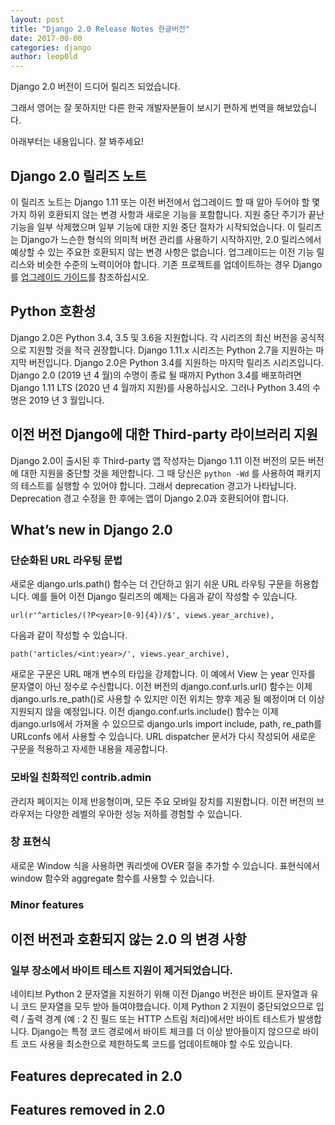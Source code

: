 ```yaml
---
layout: post
title: "Django 2.0 Release Notes 한글버전"
date: 2017-00-00
categories: django
author: leop0ld
---
```


Django 2.0 버전이 드디어 릴리즈 되었습니다.

그래서 영어는 잘 못하지만 다른 한국 개발자분들이 보시기 편하게 번역을 해보았습니다.

아래부터는 내용입니다. 잘 봐주세요!

## Django 2.0 릴리즈 노트

이 릴리즈 노트는 Django 1.11 또는 이전 버전에서 업그레이드 할 때 알아 두어야 할 몇 가지 하위 호환되지 않는 변경 사항과 새로운 기능을 포함합니다.
지원 중단 주기가 끝난 기능을 일부 삭제했으며 일부 기능에 대한 지원 중단 절차가 시작되었습니다.
이 릴리즈는 Django가 느슨한 형식의 의미적 버전 관리를 사용하기 시작하지만, 2.0 릴리스에서 예상할 수 있는 주요한 호환되지 않는 변경 사항은 없습니다.
업그레이드는 이전 기능 릴리스와 비슷한 수준의 노력이어야 합니다. 기존 프로젝트를 업데이트하는 경우 Django를 [업그레이드 가이드](https://docs.djangoproject.com/en/stable/howto/upgrade-version/)를 참조하십시오.

## Python 호환성

Django 2.0은 Python 3.4, 3.5 및 3.6을 지원합니다. 각 시리즈의 최신 버전을 공식적으로 지원할 것을 적극 권장합니다. Django 1.11.x 시리즈는 Python 2.7을 지원하는 마지막 버전입니다. Django 2.0은 Python 3.4를 지원하는 마지막 릴리즈 시리즈입니다. Django 2.0 (2019 년 4 월)의 수명이 종료 될 때까지 Python 3.4를 배포하려면 Django 1.11 LTS (2020 년 4 월까지 지원)를 사용하십시오. 그러나 Python 3.4의 수명은 2019 년 3 월입니다.

## 이전 버전 Django에 대한 Third-party 라이브러리 지원

Django 2.0이 출시된 후 Third-party 앱 작성자는 Django 1.11 이전 버전의 모든 버전에 대한 지원을 중단할 것을 제안합니다. 그 때 당신은 `python -Wd` 를 사용하여 패키지의 테스트를 실행할 수 있어야 합니다. 그래서 deprecation 경고가 나타납니다. Deprecation 경고 수정을 한 후에는 앱이 Django 2.0과 호환되어야 합니다.

## What’s new in Django 2.0

### 단순화된 URL 라우팅 문법

새로운 django.urls.path() 함수는 더 간단하고 읽기 쉬운 URL 라우팅 구문을 허용합니다. 예를 들어 이전 Django 릴리즈의 예제는 다음과 같이 작성할 수 있습니다.
```
url(r'^articles/(?P<year>[0-9]{4})/$', views.year_archive),
```
다음과 같이 작성할 수 있습니다.
```
path('articles/<int:year>/', views.year_archive),
```
새로운 구문은 URL 매개 변수의 타입을 강제합니다. 이 예에서 View 는 year 인자를 문자열이 아닌 정수로 수신합니다.
이전 버전의 django.conf.urls.url() 함수는 이제 django.urls.re_path()로 사용할 수 있지만 이전 위치는 향후 제공 될 예정이며 더 이상 지원되지 않을 예정입니다. 이전 django.conf.urls.include() 함수는 이제 django.urls에서 가져올 수 있으므로 django.urls import include, path, re_path를 URLconfs 에서 사용할 수 있습니다.
URL dispatcher 문서가 다시 작성되어 새로운 구문을 적용하고 자세한 내용을 제공합니다.

### 모바일 친화적인 contrib.admin

관리자 페이지는 이제 반응형이며, 모든 주요 모바일 장치를 지원합니다. 이전 버전의 브라우저는 다양한 레벨의 우아한 성능 저하를 경험할 수 있습니다.

### 창 표현식

새로운 Window 식을 사용하면 쿼리셋에 OVER 절을 추가할 수 있습니다. 표현식에서 window 함수와 aggregate 함수를 사용할 수 있습니다.

### Minor features

## 이전 버전과 호환되지 않는 2.0 의 변경 사항

### 일부 장소에서 바이트 테스트 지원이 제거되었습니다.

네이티브 Python 2 문자열을 지원하기 위해 이전 Django 버전은 바이트 문자열과 유니 코드 문자열을 모두 받아 들여야했습니다. 이제 Python 2 지원이 중단되었으므로 입력 / 출력 경계 (예 : 2 진 필드 또는 HTTP 스트림 처리)에서만 바이트 테스트가 발생합니다. Django는 특정 코드 경로에서 바이트 체크를 더 이상 받아들이지 않으므로 바이트 코드 사용을 최소한으로 제한하도록 코드를 업데이트해야 할 수도 있습니다.

## Features deprecated in 2.0

## Features removed in 2.0
